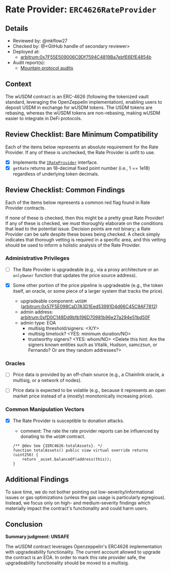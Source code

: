 # Rate Provider: `ERC4626RateProvider`

## Details
- Reviewed by: @mkflow27
- Checked by: @\<GitHub handle of secondary reviewer\>
- Deployed at:
    - [arbitrum:0x7F55E509006C9Df7594C4819Ba7ebfE6EfE4854b](https://arbiscan.io/address/0x7F55E509006C9Df7594C4819Ba7ebfE6EfE4854b#code)
- Audit report(s):
    - [Mountain protocol audits](https://docs.mountainprotocol.com/reference/security-resources)

## Context
The wUSDM contract is an ERC-4626 (following the tokenized vault standard, leveraging the OpenZeppelin implementation), enabling users to deposit USDM in exchange for wUSDM tokens. The USDM tokens are rebasing, whereas the wUSDM tokens are non-rebasing, making wUSDM easier to integrate in DeFi protocols.

## Review Checklist: Bare Minimum Compatibility
Each of the items below represents an absolute requirement for the Rate Provider. If any of these is unchecked, the Rate Provider is unfit to use.

- [x] Implements the [`IRateProvider`](https://github.com/balancer/balancer-v2-monorepo/blob/bc3b3fee6e13e01d2efe610ed8118fdb74dfc1f2/pkg/interfaces/contracts/pool-utils/IRateProvider.sol) interface.
- [x] `getRate` returns an 18-decimal fixed point number (i.e., 1 == 1e18) regardless of underlying token decimals.

## Review Checklist: Common Findings
Each of the items below represents a common red flag found in Rate Provider contracts.

If none of these is checked, then this might be a pretty great Rate Provider! If any of these is checked, we must thoroughly elaborate on the conditions that lead to the potential issue. Decision points are not binary; a Rate Provider can be safe despite these boxes being checked. A check simply indicates that thorough vetting is required in a specific area, and this vetting should be used to inform a holistic analysis of the Rate Provider.

### Administrative Privileges
- [ ] The Rate Provider is upgradeable (e.g., via a proxy architecture or an `onlyOwner` function that updates the price source address).

- [x] Some other portion of the price pipeline is upgradeable (e.g., the token itself, an oracle, or some piece of a larger system that tracks the price).
    - upgradeable component: `wUSDM` ([arbitrum:0x57F5E098CaD7A3D1Eed53991D4d66C45C9AF7812](https://arbiscan.io/address/0x57F5E098CaD7A3D1Eed53991D4d66C45C9AF7812#readProxyContract))
    - admin address: [arbitrum:0xfD0C148Dd9bfb196D70981b96e27a294e51bd50F](https://arbiscan.io/address/0xfD0C148Dd9bfb196D70981b96e27a294e51bd50F)
    - admin type: EOA
        - multisig threshold/signers: \<X/Y\>
        - multisig timelock? \<YES: minimum duration/NO\>
        - trustworthy signers? \<YES: whom/NO\> \<Delete this hint: Are the signers known entities such as Vitalik, Hudson, samczsun, or Fernando? Or are they random addresses?\>

### Oracles
- [ ] Price data is provided by an off-chain source (e.g., a Chainlink oracle, a multisig, or a network of nodes).

- [ ] Price data is expected to be volatile (e.g., because it represents an open market price instead of a (mostly) monotonically increasing price).

### Common Manipulation Vectors
- [x] The Rate Provider is susceptible to donation attacks.
    - comment: The rate the rate provider reports can be influenced by donating to the `wUSDM` contract.
    ```solidity
    /** @dev See {IERC4626-totalAssets}. */
    function totalAssets() public view virtual override returns (uint256) {
        return _asset.balanceOf(address(this));
    }
    ```


## Additional Findings
To save time, we do not bother pointing out low-severity/informational issues or gas optimizations (unless the gas usage is particularly egregious). Instead, we focus only on high- and medium-severity findings which materially impact the contract's functionality and could harm users.


## Conclusion
**Summary judgment: UNSAFE**

The wUSDM contract leverages Openzeppelin's ERC4626 implementation with upgradeability functionality. The current account allowed to upgrade the contract is an EOA. In order to mark this rate provider safe, the upgradeability functionality should be moved to a multisig.
